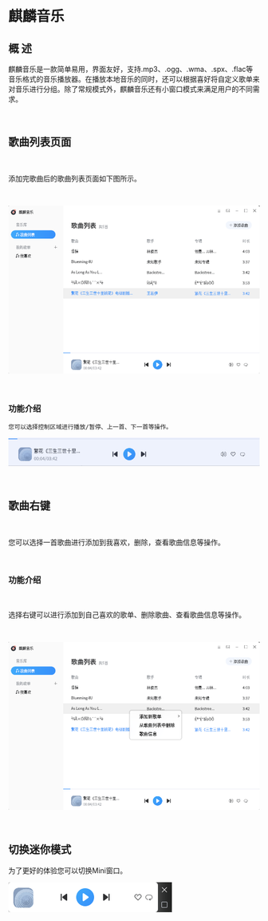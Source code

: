 # 麒麟音乐
## 概 述
麒麟音乐是一款简单易用，界面友好，支持.mp3、.ogg、.wma、.spx、.flac等音乐格式的音乐播放器。在播放本地音乐的同时，还可以根据喜好将自定义歌单来对音乐进行分组。除了常规模式外，麒麟音乐还有小窗口模式来满足用户的不同需求。

<br>

## 歌曲列表页面

<br>

添加完歌曲后的歌曲列表页面如下图所示。

<br>

![图 1 歌曲列表-big](image/list.png)

<br>

### 功能介绍
    您可以选择控制区域进行播放/暂停、上一首、下一首等操作。
![图 2 播放控制区域-big](image/play.png)

<br>

## 歌曲右键

<br>

您可以选择一首歌曲进行添加到我喜欢，删除，查看歌曲信息等操作。

<br>

### 功能介绍

<br>

选择右键可以进行添加到自己喜欢的歌单、删除歌曲、查看歌曲信息等操作。

<br>

![图 3 歌曲右键-big](image/right.png)

<br>

## 切换迷你模式

为了更好的体验您可以切换Mini窗口。

![图 4 迷你模式](image/mini.png)

<br>

